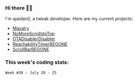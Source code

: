 ### Hi there 👋🏻

I'm ajaidan0, a tweak developer. Here are my current projects:

- [Mavalry](https://github.com/ajaidan0/mavalry)
- [NoMoreScrollstoTop](https://github.com/ajaidan0/nomorescrollstotop)
- [OTADisablerDisabler](https://github.com/ajaidan0/otadisablerdisabler)
- [ReachabilityTimerBEGONE](https://github.com/ajaidan0/reachabilitytimerbegone)
- [ScrollBarBEGONE](https://github.com/ajaidan0/scrollbarbegone)


### This week's coding stats:
<!--START_SECTION:waka-->
```text
Week #30 : July 20 - 25


```
<!--END_SECTION:waka-->
